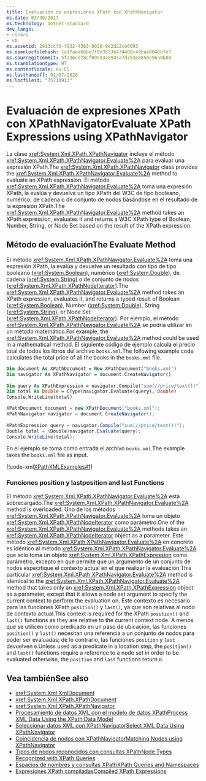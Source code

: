 ```yaml
---
title: Evaluación de expresiones XPath con XPathNavigator
ms.date: 03/30/2017
ms.technology: dotnet-standard
dev_langs:
- csharp
- vb
ms.assetid: 2913ccf3-f932-4363-8028-9e2d22ce6093
ms.openlocfilehash: 1a17aea66be7f9d35336434408c49bae8046b7e7
ms.sourcegitcommit: 5f236cd78cf09593c8945a7d753e0850e96a0b80
ms.translationtype: HT
ms.contentlocale: es-ES
ms.lasthandoff: 01/07/2020
ms.locfileid: "75710913"
---
```

# <a name="evaluate-xpath-expressions-using-xpathnavigator"></a><span data-ttu-id="175f7-102">Evaluación de expresiones XPath con XPathNavigator</span><span class="sxs-lookup"><span data-stu-id="175f7-102">Evaluate XPath Expressions using XPathNavigator</span></span>
<span data-ttu-id="175f7-103">La clase <xref:System.Xml.XPath.XPathNavigator> incluye el método <xref:System.Xml.XPath.XPathNavigator.Evaluate%2A> para evaluar una expresión XPath.</span><span class="sxs-lookup"><span data-stu-id="175f7-103">The <xref:System.Xml.XPath.XPathNavigator> class provides the <xref:System.Xml.XPath.XPathNavigator.Evaluate%2A> method to evaluate an XPath expression.</span></span> <span data-ttu-id="175f7-104">El método <xref:System.Xml.XPath.XPathNavigator.Evaluate%2A> toma una expresión XPath, la evalúa y devuelve un tipo XPath del W3C de tipo booleano, numérico, de cadena o de conjunto de nodos basándose en el resultado de la expresión XPath.</span><span class="sxs-lookup"><span data-stu-id="175f7-104">The <xref:System.Xml.XPath.XPathNavigator.Evaluate%2A> method takes an XPath expression, evaluates it and returns a W3C XPath type of Boolean, Number, String, or Node Set based on the result of the XPath expression.</span></span>  
  
## <a name="the-evaluate-method"></a><span data-ttu-id="175f7-105">Método de evaluación</span><span class="sxs-lookup"><span data-stu-id="175f7-105">The Evaluate Method</span></span>  
 <span data-ttu-id="175f7-106">El método <xref:System.Xml.XPath.XPathNavigator.Evaluate%2A> toma una expresión XPath, la evalúa y devuelve un resultado con tipo de tipo booleano (<xref:System.Boolean>), numérico (<xref:System.Double>), de cadena (<xref:System.String>) o de conjunto de nodos (<xref:System.Xml.XPath.XPathNodeIterator>).</span><span class="sxs-lookup"><span data-stu-id="175f7-106">The <xref:System.Xml.XPath.XPathNavigator.Evaluate%2A> method takes an XPath expression, evaluates it, and returns a typed result of Boolean (<xref:System.Boolean>), Number (<xref:System.Double>), String (<xref:System.String>), or Node Set (<xref:System.Xml.XPath.XPathNodeIterator>).</span></span> <span data-ttu-id="175f7-107">Por ejemplo, el método <xref:System.Xml.XPath.XPathNavigator.Evaluate%2A> se podría utilizar en un método matemático.</span><span class="sxs-lookup"><span data-stu-id="175f7-107">For example, the <xref:System.Xml.XPath.XPathNavigator.Evaluate%2A> method could be used in a mathematical method.</span></span> <span data-ttu-id="175f7-108">El siguiente código de ejemplo calcula el precio total de todos los libros del archivo `books.xml`.</span><span class="sxs-lookup"><span data-stu-id="175f7-108">The following example code calculates the total price of all the books in the `books.xml` file.</span></span>  
  
```vb  
Dim document As XPathDocument = New XPathDocument("books.xml")  
Dim navigator As XPathNavigator = document.CreateNavigator()  
  
Dim query As XPathExpression = navigator.Compile("sum(//price/text())")  
Dim total As Double = CType(navigator.Evaluate(query), Double)  
Console.WriteLine(total)  
```  
  
```csharp  
XPathDocument document = new XPathDocument("books.xml");  
XPathNavigator navigator = document.CreateNavigator();  
  
XPathExpression query = navigator.Compile("sum(//price/text())");  
Double total = (Double)navigator.Evaluate(query);  
Console.WriteLine(total);  
```  
  
 <span data-ttu-id="175f7-109">En el ejemplo se toma como entrada el archivo `books.xml`.</span><span class="sxs-lookup"><span data-stu-id="175f7-109">The example takes the `books.xml` file as input.</span></span>  
  
 [!code-xml[XPathXMLExamples#1](../../../../samples/snippets/xml/VS_Snippets_Data/XPathXMLExamples/XML/books.xml#1)]  
  
### <a name="position-and-last-functions"></a><span data-ttu-id="175f7-110">Funciones position y last</span><span class="sxs-lookup"><span data-stu-id="175f7-110">position and last Functions</span></span>  
 <span data-ttu-id="175f7-111">El método <xref:System.Xml.XPath.XPathNavigator.Evaluate%2A> está sobrecargado.</span><span class="sxs-lookup"><span data-stu-id="175f7-111">The <xref:System.Xml.XPath.XPathNavigator.Evaluate%2A> method is overloaded.</span></span> <span data-ttu-id="175f7-112">Uno de los métodos <xref:System.Xml.XPath.XPathNavigator.Evaluate%2A> toma un objeto <xref:System.Xml.XPath.XPathNodeIterator> como parámetro.</span><span class="sxs-lookup"><span data-stu-id="175f7-112">One of the <xref:System.Xml.XPath.XPathNavigator.Evaluate%2A> methods takes an <xref:System.Xml.XPath.XPathNodeIterator> object as a parameter.</span></span> <span data-ttu-id="175f7-113">Este método <xref:System.Xml.XPath.XPathNavigator.Evaluate%2A> en concreto es idéntico al método <xref:System.Xml.XPath.XPathNavigator.Evaluate%2A> que solo toma un objeto <xref:System.Xml.XPath.XPathExpression> como parámetro, excepto en que permite que un argumento de un conjunto de nodos especifique el contexto actual en el que realizar la evaluación.</span><span class="sxs-lookup"><span data-stu-id="175f7-113">This particular <xref:System.Xml.XPath.XPathNavigator.Evaluate%2A> method is identical to the <xref:System.Xml.XPath.XPathNavigator.Evaluate%2A> method that takes only an <xref:System.Xml.XPath.XPathExpression> object as a parameter, except that it allows a node set argument to specify the current context to perform the evaluation on.</span></span> <span data-ttu-id="175f7-114">Este contexto es necesario para las funciones XPath `position()` y `last()`, ya que son relativas al nodo de contexto actual.</span><span class="sxs-lookup"><span data-stu-id="175f7-114">This context is required for the XPath `position()` and `last()` functions as they are relative to the current context node.</span></span> <span data-ttu-id="175f7-115">A menos que se utilicen como predicado en un paso de ubicación, las funciones `position()` y `last()` necesitan una referencia a un conjunto de nodos para poder ser evaluadas; de lo contrario, las funciones `position` y `last` devuelven `0`.</span><span class="sxs-lookup"><span data-stu-id="175f7-115">Unless used as a predicate in a location step, the `position()` and `last()` functions require a reference to a node set in order to be evaluated otherwise, the `position` and `last` functions return `0`.</span></span>  
  
## <a name="see-also"></a><span data-ttu-id="175f7-116">Vea también</span><span class="sxs-lookup"><span data-stu-id="175f7-116">See also</span></span>

- <xref:System.Xml.XmlDocument>
- <xref:System.Xml.XPath.XPathDocument>
- <xref:System.Xml.XPath.XPathNavigator>
- [<span data-ttu-id="175f7-117">Procesamiento de datos XML con el modelo de datos XPath</span><span class="sxs-lookup"><span data-stu-id="175f7-117">Process XML Data Using the XPath Data Model</span></span>](../../../../docs/standard/data/xml/process-xml-data-using-the-xpath-data-model.md)
- [<span data-ttu-id="175f7-118">Seleccionar datos XML con XPathNavigator</span><span class="sxs-lookup"><span data-stu-id="175f7-118">Select XML Data Using XPathNavigator</span></span>](../../../../docs/standard/data/xml/select-xml-data-using-xpathnavigator.md)
- [<span data-ttu-id="175f7-119">Coincidencia de nodos con XPathNavigator</span><span class="sxs-lookup"><span data-stu-id="175f7-119">Matching Nodes using XPathNavigator</span></span>](../../../../docs/standard/data/xml/matching-nodes-using-xpathnavigator.md)
- [<span data-ttu-id="175f7-120">Tipos de nodos reconocidos con consultas XPath</span><span class="sxs-lookup"><span data-stu-id="175f7-120">Node Types Recognized with XPath Queries</span></span>](../../../../docs/standard/data/xml/node-types-recognized-with-xpath-queries.md)
- [<span data-ttu-id="175f7-121">Espacios de nombres y consultas XPath</span><span class="sxs-lookup"><span data-stu-id="175f7-121">XPath Queries and Namespaces</span></span>](../../../../docs/standard/data/xml/xpath-queries-and-namespaces.md)
- [<span data-ttu-id="175f7-122">Expresiones XPath compiladas</span><span class="sxs-lookup"><span data-stu-id="175f7-122">Compiled XPath Expressions</span></span>](../../../../docs/standard/data/xml/compiled-xpath-expressions.md)

